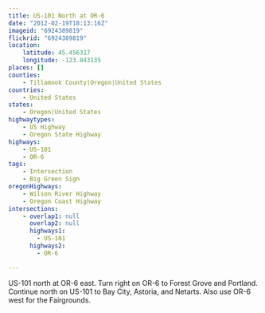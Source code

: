 ```yaml
---
title: US-101 North at OR-6
date: "2012-02-19T18:13:16Z"
imageid: "6924389819"
flickrid: "6924389819"
location:
    latitude: 45.456317
    longitude: -123.843135
places: []
counties:
    - Tillamook County|Oregon|United States
countries:
    - United States
states:
    - Oregon|United States
highwaytypes:
    - US Highway
    - Oregon State Highway
highways:
    - US-101
    - OR-6
tags:
    - Intersection
    - Big Green Sign
oregonHighways:
    - Wilson River Highway
    - Oregon Coast Highway
intersections:
    - overlap1: null
      overlap2: null
      highways1:
        - US-101
      highways2:
        - OR-6

---
```

US-101 north at OR-6 east.  Turn right on OR-6 to Forest Grove and Portland.  Continue north on US-101 to Bay City, Astoria, and Netarts.  Also use OR-6 west for the Fairgrounds.